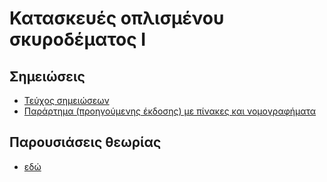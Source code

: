 # Κατασκευές οπλισμένου σκυροδέματος Ι

## Σημειώσεις

* [Τεύχος σημειώσεων](notes/BetonIBookECv105.pdf)
* [Παράρτημα (προηγούμενης έκδοσης) με πίνακες και νομογραφήματα](notes/AnnexI_Tables_v02.pdf)

## Παρουσιάσεις θεωρίας

* [εδώ](presentations/readme.md)


